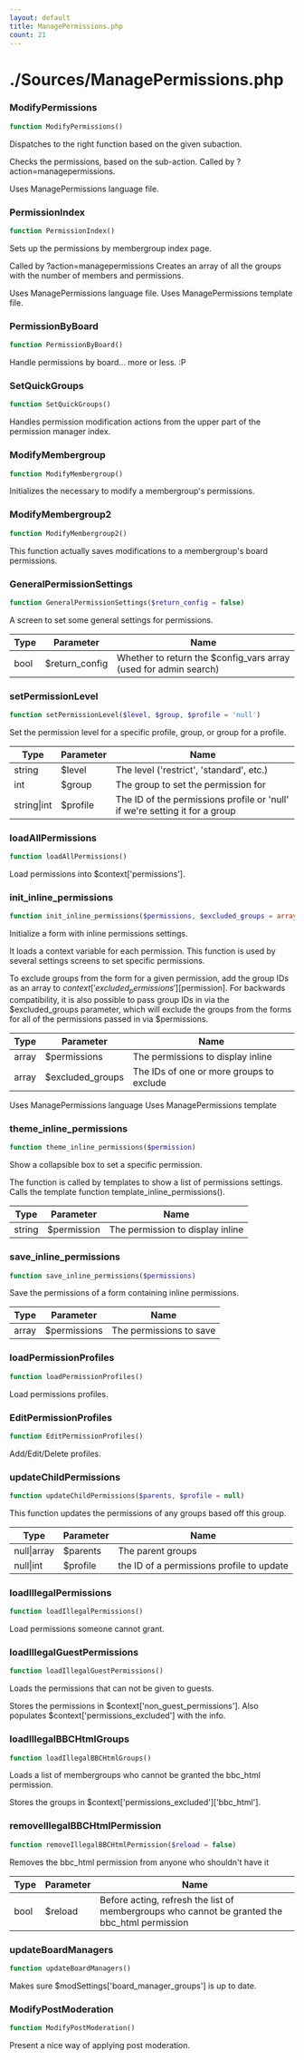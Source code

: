 ```yaml
---
layout: default
title: ManagePermissions.php
count: 21
---
```


# ./Sources/ManagePermissions.php

### ModifyPermissions

```php
function ModifyPermissions()
```
Dispatches to the right function based on the given subaction.

Checks the permissions, based on the sub-action.
Called by ?action=managepermissions.

Uses ManagePermissions language file.

### PermissionIndex

```php
function PermissionIndex()
```
Sets up the permissions by membergroup index page.

Called by ?action=managepermissions
Creates an array of all the groups with the number of members and permissions.

Uses ManagePermissions language file.
Uses ManagePermissions template file.

### PermissionByBoard

```php
function PermissionByBoard()
```
Handle permissions by board... more or less. :P



### SetQuickGroups

```php
function SetQuickGroups()
```
Handles permission modification actions from the upper part of the
permission manager index.



### ModifyMembergroup

```php
function ModifyMembergroup()
```
Initializes the necessary to modify a membergroup's permissions.



### ModifyMembergroup2

```php
function ModifyMembergroup2()
```
This function actually saves modifications to a membergroup's board permissions.



### GeneralPermissionSettings

```php
function GeneralPermissionSettings($return_config = false)
```
A screen to set some general settings for permissions.



Type|Parameter|Name
---|---|---
bool|$return_config|Whether to return the $config_vars array (used for admin search)
### setPermissionLevel

```php
function setPermissionLevel($level, $group, $profile = 'null')
```
Set the permission level for a specific profile, group, or group for a profile.



Type|Parameter|Name
---|---|---
string|$level|The level ('restrict', 'standard', etc.)
int|$group|The group to set the permission for
string&#124;int|$profile|The ID of the permissions profile or 'null' if we're setting it for a group
### loadAllPermissions

```php
function loadAllPermissions()
```
Load permissions into $context['permissions'].



### init_inline_permissions

```php
function init_inline_permissions($permissions, $excluded_groups = array())
```
Initialize a form with inline permissions settings.

It loads a context variable for each permission.
This function is used by several settings screens to set specific permissions.

To exclude groups from the form for a given permission, add the group IDs as
an array to $context['excluded_permissions'][$permission]. For backwards
compatibility, it is also possible to pass group IDs in via the
$excluded_groups parameter, which will exclude the groups from the forms for
all of the permissions passed in via $permissions.

Type|Parameter|Name
---|---|---
array|$permissions|The permissions to display inline
array|$excluded_groups|The IDs of one or more groups to exclude

Uses ManagePermissions language
Uses ManagePermissions template
### theme_inline_permissions

```php
function theme_inline_permissions($permission)
```
Show a collapsible box to set a specific permission.

The function is called by templates to show a list of permissions settings.
Calls the template function template_inline_permissions().

Type|Parameter|Name
---|---|---
string|$permission|The permission to display inline
### save_inline_permissions

```php
function save_inline_permissions($permissions)
```
Save the permissions of a form containing inline permissions.



Type|Parameter|Name
---|---|---
array|$permissions|The permissions to save
### loadPermissionProfiles

```php
function loadPermissionProfiles()
```
Load permissions profiles.



### EditPermissionProfiles

```php
function EditPermissionProfiles()
```
Add/Edit/Delete profiles.



### updateChildPermissions

```php
function updateChildPermissions($parents, $profile = null)
```
This function updates the permissions of any groups based off this group.



Type|Parameter|Name
---|---|---
null&#124;array|$parents|The parent groups
null&#124;int|$profile|the ID of a permissions profile to update
### loadIllegalPermissions

```php
function loadIllegalPermissions()
```
Load permissions someone cannot grant.



### loadIllegalGuestPermissions

```php
function loadIllegalGuestPermissions()
```
Loads the permissions that can not be given to guests.

Stores the permissions in $context['non_guest_permissions'].
Also populates $context['permissions_excluded'] with the info.

### loadIllegalBBCHtmlGroups

```php
function loadIllegalBBCHtmlGroups()
```
Loads a list of membergroups who cannot be granted the bbc_html permission.

Stores the groups in $context['permissions_excluded']['bbc_html'].

### removeIllegalBBCHtmlPermission

```php
function removeIllegalBBCHtmlPermission($reload = false)
```
Removes the bbc_html permission from anyone who shouldn't have it



Type|Parameter|Name
---|---|---
bool|$reload|Before acting, refresh the list of membergroups who cannot be granted the bbc_html permission
### updateBoardManagers

```php
function updateBoardManagers()
```
Makes sure $modSettings['board_manager_groups'] is up to date.



### ModifyPostModeration

```php
function ModifyPostModeration()
```
Present a nice way of applying post moderation.



